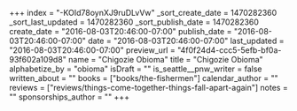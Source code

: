 +++
index = "-KOId78oynXJ9ruDLvVw"
_sort_create_date = 1470282360
_sort_last_updated = 1470282360
_sort_publish_date = 1470282360
create_date = "2016-08-03T20:46:00-07:00"
publish_date = "2016-08-03T20:46:00-07:00"
date = "2016-08-03T20:46:00-07:00"
last_updated = "2016-08-03T20:46:00-07:00"
preview_url = "4f0f24d4-ccc5-5efb-bf0a-93f602a109d8"
name = "Chigozie Obioma"
title = "Chigozie Obioma"
alphabetize_by = "obioma"
isDraft = ""
is_seattle__pnw_writer = false
written_about = ""
books = ["books/the-fishermen"]
calendar_author = ""
reviews = ["reviews/things-come-together-things-fall-apart-again"]
notes = ""
sponsorships_author = ""
+++
